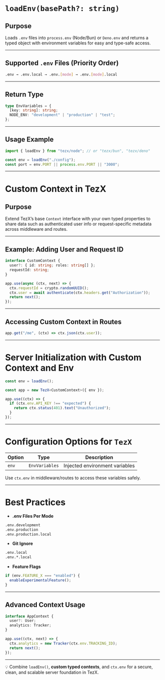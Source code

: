 # `loadEnv(basePath?: string)`

## Purpose

Loads `.env` files into `process.env` (Node/Bun) or `Deno.env` and returns a typed object with environment variables for easy and type-safe access.

---

## Supported `.env` Files (Priority Order)

```bash
.env → .env.local → .env.[mode] → .env.[mode].local
```

---

## Return Type

```ts
type EnvVariables = {
  [key: string]: string;
  NODE_ENV: "development" | "production" | "test";
};
```

---

## Usage Example

```ts
import { loadEnv } from "tezx/node"; // or "tezx/bun", "tezx/deno"

const env = loadEnv("./config");
const port = env.PORT || process.env.PORT || "3000";
```

---

# Custom Context in TezX

## Purpose

Extend TezX’s base `Context` interface with your own typed properties to share data such as authenticated user info or request-specific metadata across middleware and routes.

---

## Example: Adding User and Request ID

```ts
interface CustomContext {
  user?: { id: string; roles: string[] };
  requestId: string;
}

app.use(async (ctx, next) => {
  ctx.requestId = crypto.randomUUID();
  ctx.user = await authenticate(ctx.headers.get("Authorization"));
  return next();
});
```

---

## Accessing Custom Context in Routes

```ts
app.get("/me", (ctx) => ctx.json(ctx.user));
```

---

# Server Initialization with Custom Context and Env

```ts
const env = loadEnv();

const app = new TezX<CustomContext>({ env });

app.use((ctx) => {
  if (ctx.env.API_KEY !== "expected") {
    return ctx.status(401).text("Unauthorized");
  }
});
```

---

# Configuration Options for `TezX`

| Option | Type           | Description                    |
| ------ | -------------- | ------------------------------ |
| `env`  | `EnvVariables` | Injected environment variables |

Use `ctx.env` in middleware/routes to access these variables safely.

---

# Best Practices

* **.env Files Per Mode**

```bash
.env.development
.env.production
.env.production.local
```

* **Git Ignore**

```bash
.env.local
.env.*.local
```

* **Feature Flags**

```ts
if (env.FEATURE_X === "enabled") {
  enableExperimentalFeature();
}
```

---

## Advanced Context Usage

```ts
interface AppContext {
  user?: User;
  analytics: Tracker;
}

app.use((ctx, next) => {
  ctx.analytics = new Tracker(ctx.env.TRACKING_ID);
  return next();
});
```

---

💡 Combine `loadEnv()`, **custom typed contexts**, and `ctx.env` for a secure, clean, and scalable server foundation in TezX.
